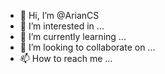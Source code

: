 - 👋 Hi, I’m @ArianCS
- 👀 I’m interested in ...
- 🌱 I’m currently learning ...
- 💞️ I’m looking to collaborate on ...
- 📫 How to reach me ...

<!---
ArianCS/ArianCS is a ✨ special ✨ repository because its `README.md` (this file) appears on your GitHub profile.
You can click the Preview link to take a look at your changes.
--->
